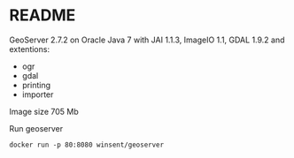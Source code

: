 # README #
GeoServer 2.7.2 on Oracle Java 7 with JAI 1.1.3, ImageIO 1.1, GDAL 1.9.2 and extentions:

* ogr
* gdal
* printing
* importer

Image size 705 Mb

Run geoserver
```
docker run -p 80:8080 winsent/geoserver
```
